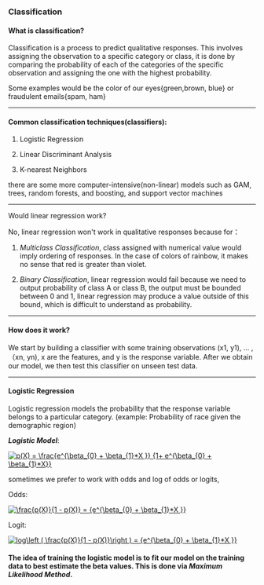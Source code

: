 ### Classification

#### What is classification?

Classification is a process to predict qualitative responses. This involves assigning the observation to a specific category or class, it is done by comparing the probability of each of the categories of the specific observation and assigning the one with the highest probability.

Some examples would be the color of our eyes{green,brown, blue} or fraudulent emails{spam, ham}

---

#### Common classification techniques(classifiers):

1. Logistic Regression

2. Linear Discriminant Analysis

3. K-nearest Neighbors

there are some more computer-intensive(non-linear) models such as GAM, trees, random forests, and boosting, and support vector machines

---

Would linear regression work?

No, linear regression won't work in qualitative responses because for：

1. *Multiclass Classification*, class assigned with numerical value would imply ordering of responses. In the case of colors of rainbow, it makes no sense that red is greater than violet.

2. *Binary Classification*, linear regression would fail because we need to output probability of class A or class B, the output must be bounded between 0 and 1, linear regression may produce a value outside of this bound, which is difficult to understand as probability.

---

#### How does it work?

We start by building a classifier with some training observations 
(x1, y1), ... , （xn, yn), x are the features, and y is the response variable. After we obtain our model, we then test this classifier on unseen test data. 

---

#### Logistic Regression
Logistic regression models the probability that the response variable belongs to a particular category. (example: Probability of race given the demographic region)

___Logistic Model___:

<a href="https://www.codecogs.com/eqnedit.php?latex=p(X)&space;=&space;\frac{e^{\beta_{0}&space;&plus;&space;\beta_{1}*X&space;}}&space;{1&plus;&space;e^{\beta_{0}&space;&plus;&space;\beta_{1}*X}}" target="_blank"><img src="https://latex.codecogs.com/gif.latex?p(X)&space;=&space;\frac{e^{\beta_{0}&space;&plus;&space;\beta_{1}*X&space;}}&space;{1&plus;&space;e^{\beta_{0}&space;&plus;&space;\beta_{1}*X}}" title="p(X) = \frac{e^{\beta_{0} + \beta_{1}*X }} {1+ e^{\beta_{0} + \beta_{1}*X}}" /></a>

sometimes we prefer to work with odds and log of odds or logits,

Odds:

<a href="https://www.codecogs.com/eqnedit.php?latex=\frac{p(X)}{1&space;-&space;p(X)}&space;=&space;{e^{\beta_{0}&space;&plus;&space;\beta_{1}*X&space;}}" target="_blank"><img src="https://latex.codecogs.com/gif.latex?\frac{p(X)}{1&space;-&space;p(X)}&space;=&space;{e^{\beta_{0}&space;&plus;&space;\beta_{1}*X&space;}}" title="\frac{p(X)}{1 - p(X)} = {e^{\beta_{0} + \beta_{1}*X }}" /></a>

Logit:

<a href="https://www.codecogs.com/eqnedit.php?latex=log\left&space;(&space;\frac{p(X)}{1&space;-&space;p(X)}\right&space;)&space;=&space;{e^{\beta_{0}&space;&plus;&space;\beta_{1}*X&space;}}" target="_blank"><img src="https://latex.codecogs.com/gif.latex?log\left&space;(&space;\frac{p(X)}{1&space;-&space;p(X)}\right&space;)&space;=&space;{e^{\beta_{0}&space;&plus;&space;\beta_{1}*X&space;}}" title="log\left ( \frac{p(X)}{1 - p(X)}\right ) = {e^{\beta_{0} + \beta_{1}*X }}" /></a>

#### The idea of training the logistic model is to fit our model on the training data to best estimate the beta values. This is done via *Maximum Likelihood Method*.

